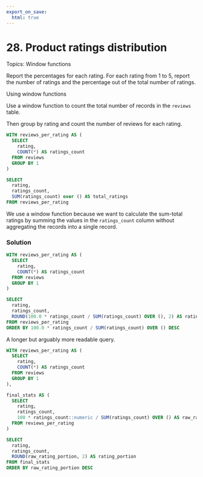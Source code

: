 ```yaml
---
export_on_save:
  html: true
---
```


# 28. Product ratings distribution 

Topics: Window functions

Report the percentages for each rating. For each rating from 1 to 5, report the number of ratings and the percentage out of the total number of ratings.

Using window functions

Use a window function to count the total number of records in the `reviews` table.

Then group by rating and count the number of reviews for each rating.

```sql
WITH reviews_per_rating AS (
  SELECT 
    rating,
    COUNT(*) AS ratings_count
  FROM reviews
  GROUP BY 1
)

SELECT
  rating,
  ratings_count,
  SUM(ratings_count) over () AS total_ratings
FROM reviews_per_rating
```

We use a window function because we want to calculate the sum-total ratings by summing the values in the `ratings_count` column without aggregating the records into a single record.

### Solution


```sql
WITH reviews_per_rating AS (
  SELECT 
    rating,
    COUNT(*) AS ratings_count
  FROM reviews
  GROUP BY 1
)

SELECT
  rating,
  ratings_count,
  ROUND(100.0 * ratings_count / SUM(ratings_count) OVER (), 2) AS rating_portion
FROM reviews_per_rating
ORDER BY 100.0 * ratings_count / SUM(ratings_count) OVER () DESC
```

A longer but arguably more readable query.

```sql
WITH reviews_per_rating AS (
  SELECT 
    rating,
    COUNT(*) AS ratings_count
  FROM reviews
  GROUP BY 1
),

final_stats AS (
  SELECT
    rating,
    ratings_count,
    100 * ratings_count::numeric / SUM(ratings_count) OVER () AS raw_rating_portion
  FROM reviews_per_rating
)

SELECT 
  rating, 
  ratings_count,
  ROUND(raw_rating_portion, 2) AS rating_portion
FROM final_stats
ORDER BY raw_rating_portion DESC
```